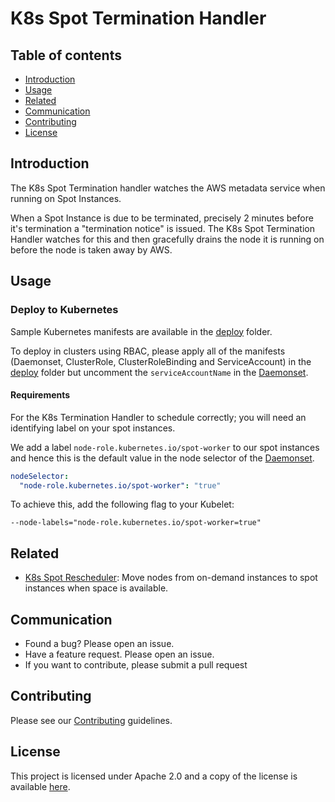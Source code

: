 # K8s Spot Termination Handler

## Table of contents
* [Introduction](#introduction)
* [Usage](#usage)
* [Related](#related)
* [Communication](#communication)
* [Contributing](#contributing)
* [License](#license)

## Introduction

The K8s Spot Termination handler watches the AWS metadata service when running on Spot Instances.

When a Spot Instance is due to be terminated, precisely 2 minutes before it's
termination a "termination notice" is issued.
The K8s Spot Termination Handler watches for this and then gracefully drains the
node it is running on before the node is taken away by AWS.

## Usage

### Deploy to Kubernetes
Sample Kubernetes manifests are available in the [deploy](deploy/) folder.

To deploy in clusters using RBAC, please apply all of the manifests (Daemonset, ClusterRole, ClusterRoleBinding and ServiceAccount) in the [deploy](deploy/) folder but uncomment the `serviceAccountName` in the [Daemonset](deploy/daemonset.yaml).

#### Requirements

For the K8s Termination Handler to schedule correctly; you will need an identifying label on your spot instances.

We add a label `node-role.kubernetes.io/spot-worker` to our spot instances and hence this is the default value in the node selector of the [Daemonset](deploy/daemonset.yaml).
```yaml
nodeSelector:
  "node-role.kubernetes.io/spot-worker": "true"
```
To achieve this, add the following flag to your Kubelet:
```
--node-labels="node-role.kubernetes.io/spot-worker=true"
```

## Related
- [K8s Spot Rescheduler](https://github.com/pusher/k8s-spot-rescheduler): Move nodes from on-demand instances to spot instances when space is available.

## Communication

* Found a bug? Please open an issue.
* Have a feature request. Please open an issue.
* If you want to contribute, please submit a pull request

## Contributing
Please see our [Contributing](CONTRIBUTING.md) guidelines.

## License
This project is licensed under Apache 2.0 and a copy of the license is available [here](LICENSE).
